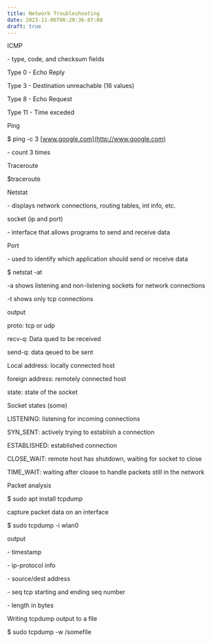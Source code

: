 ```yaml
---
title: Network Troubleshooting
date: 2023-11-06T06:20:36-07:00
draft: true
---
```

ICMP

\- type, code, and checksum fields

Type 0 - Echo Reply

Type 3 - Destination unreachable (16 values)

Type 8 - Echo Request

Type 11 - Time exceded

Ping

$ ping -c 3 [www.google.com](http://www.google.com)

\- count 3 times

Traceroute

$traceroute

Netstat

\- displays network connections, routing tables, int info, etc.

socket (ip and port)

\- interface that allows programs to send and receive data

Port

\- used to identify which application should send or receive data

$ netstat -at

-a shows listening and non-listening sockets for network connections

-t shows only tcp connections

output

proto: tcp or udp

recv-q: Data qued to be received

send-q: data qeued to be sent

Local address: locally connected host

foreign address: remotely connected host

state: state of the socket

Socket states (some)

LISTENING: listening for incoming connections

SYN_SENT: actively trying to establish a connection

ESTABLISHED: established connection

CLOSE_WAIT: remote host has shutdown, waiting for socket to close

TIME_WAIT: waiting after cloase to handle packets still in the network

Packet analysis

$ sudo apt install tcpdump

capture packet data on an interface

$ sudo tcpdump -i wlan0

output

\- timestamp

\- ip-protocol info

\- source/dest address

\- seq tcp starting and ending seq number

\- length in bytes

Writing tcpdump output to a file

$ sudo tcpdump -w /somefile
